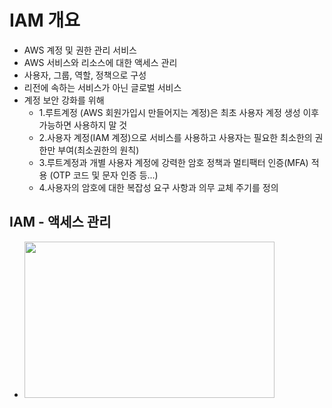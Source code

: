 # IAM 개요

- AWS 계정 및 권한 관리 서비스
- AWS 서비스와 리소스에 대한 액세스 관리
- 사용자, 그룹, 역할, 정책으로 구성
- 리전에 속하는 서비스가 아닌 글로벌 서비스
- 계정 보안 강화를 위해
  - 1.루트계정 (AWS 회원가입시 만들어지는 계정)은 최초 사용자 계정 생성 이후 가능하면 사용하지 말 것
  - 2.사용자 계정(IAM 계정)으로 서비스를 사용하고 사용자는 필요한 최소한의 권한만 부여(최소권한의 원칙)
  - 3.루트계정과 개별 사용자 계정에 강력한 암호 정책과 멀티팩터 인증(MFA) 적용 (OTP 코드 및 문자 인증 등...)
  - 4.사용자의 암호에 대한 복잡성 요구 사항과 의무 교체 주기를 정의

## IAM - 액세스 관리

- <img src="https://user-images.githubusercontent.com/82255957/229272547-73766665-fe3b-444f-adef-92fb7348b380.png" width="400" height="250"/>